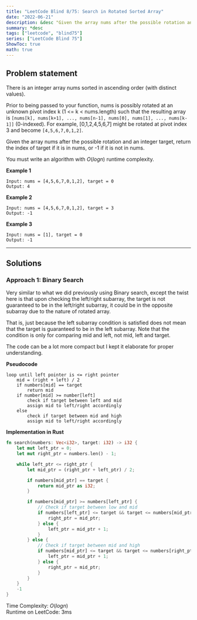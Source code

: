 ```yaml
---
title: "LeetCode Blind 8/75: Search in Rotated Sorted Array"
date: "2022-06-21"
description: &desc "Given the array nums after the possible rotation and an integer target, return the index of target if it is in nums, or -1 if it is not in nums."
summary: *desc
tags: ["leetcode", "blind75"]
series: ["LeetCode Blind 75"]
ShowToc: true
math: true
---
```


## Problem statement
There is an integer array nums sorted in ascending order (with distinct values).  

Prior to being passed to your function, nums is possibly rotated at an unknown pivot index k (1 <= k < nums.length) such that the resulting array is `[nums[k], nums[k+1], ..., nums[n-1], nums[0], nums[1], ..., nums[k-1]]` (0-indexed). For example, [0,1,2,4,5,6,7] might be rotated at pivot index 3 and become `[4,5,6,7,0,1,2]`.  

Given the array nums after the possible rotation and an integer target, return the index of target if it is in nums, or -1 if it is not in nums.  

You must write an algorithm with $O(log n)$ runtime complexity.  

**Example 1**
```
Input: nums = [4,5,6,7,0,1,2], target = 0
Output: 4
```

**Example 2**
```
Input: nums = [4,5,6,7,0,1,2], target = 3
Output: -1
```

**Example 3**
```
Input: nums = [1], target = 0
Output: -1
```

---

## Solutions
### Approach 1: Binary Search
Very similar to what we did previously using Binary search, except the twist here is that 
upon checking the left/right subarray, the target is not guaranteed to be in the left/right
subarray, it could be in the opposite subarray due to the nature of rotated array.

That is, just because the left subarray condition is satisfied does not mean that
the target is guaranteed to be in the left subarray. Note that the condition is only for 
comparing mid and left, not mid, left and target.  

The code can be a lot more compact but I kept it elaborate for proper understanding.  

**Pseudocode**
```text
loop until left pointer is <= right pointer
    mid = (right + left) / 2
    if numbers[mid] == target
        return mid
    if number[mid] >= number[left]
        check if target between left and mid
        assign mid to left/right accordingly
    else
        check if target between mid and high
        assign mid to left/right accordingly
```

**Implementation in Rust**
```rs
fn search(numbers: Vec<i32>, target: i32) -> i32 {
    let mut left_ptr = 0;
    let mut right_ptr = numbers.len() - 1;

    while left_ptr <= right_ptr {
        let mid_ptr = (right_ptr + left_ptr) / 2;

        if numbers[mid_ptr] == target {
            return mid_ptr as i32;
        }

        if numbers[mid_ptr] >= numbers[left_ptr] {
            // Check if target between low and mid
            if numbers[left_ptr] <= target && target <= numbers[mid_ptr] {
                right_ptr = mid_ptr;
            } else {
                left_ptr = mid_ptr + 1;
            }
        } else {
            // Check if target between mid and high
            if numbers[mid_ptr] <= target && target <= numbers[right_ptr] {
                left_ptr = mid_ptr + 1;
            } else {
                right_ptr = mid_ptr;
            }
        }
    }
    -1
}
```

Time Complexity: $O(log n)$  
Runtime on LeetCode: $3$ms  